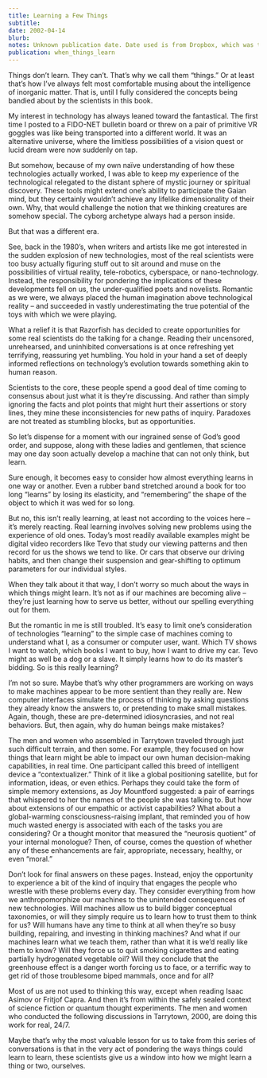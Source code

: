 ```yaml
---
title: Learning a Few Things
subtitle: 
date: 2002-04-14
blurb: 
notes: Unknown publication date. Date used is from Dropbox, which was the source for this article.
publication: when_things_learn
---
```



Things don’t learn. They can’t. That’s why we call them “things.” Or at least that’s how I’ve always felt most comfortable musing about the intelligence of inorganic matter. That is, until I fully considered the concepts being bandied about by the scientists in this book.

My interest in technology has always leaned toward the fantastical. The first time I posted to a FIDO-NET bulletin board or threw on a pair of primitive VR goggles was like being transported into a different world. It was an alternative universe, where the limitless possibilities of a vision quest or lucid dream were now suddenly on tap.

But somehow, because of my own naïve understanding of how these technologies actually worked, I was able to keep my experience of the technological relegated to the distant sphere of mystic journey or spiritual discovery. These tools might extend one’s ability to participate the Gaian mind, but they certainly wouldn’t achieve any lifelike dimensionality of their own. Why, that would challenge the notion that we thinking creatures are somehow special. The cyborg archetype always had a person inside.

But that was a different era.

See, back in the 1980’s, when writers and artists like me got interested in the sudden explosion of new technologies, most of the real scientists were too busy actually figuring stuff out to sit around and muse on the possibilities of virtual reality, tele-robotics, cyberspace, or nano-technology. Instead, the responsibility for pondering the implications of these developments fell on us, the under-qualified poets and novelists. Romantic as we were, we always placed the human imagination above technological reality – and succeeded in vastly underestimating the true potential of the toys with which we were playing.

What a relief it is that Razorfish has decided to create opportunities for some real scientists do the talking for a change. Reading their uncensored, unrehearsed, and uninhibited conversations is at once refreshing yet terrifying, reassuring yet humbling. You hold in your hand a set of deeply informed reflections on technology’s evolution towards something akin to human reason.

Scientists to the core, these people spend a good deal of time coming to consensus about just what it is they’re discussing. And rather than simply ignoring the facts and plot points that might hurt their assertions or story lines, they mine these inconsistencies for new paths of inquiry. Paradoxes are not treated as stumbling blocks, but as opportunities.

So let’s dispense for a moment with our ingrained sense of God’s good order, and suppose, along with these ladies and gentlemen, that science may one day soon actually develop a machine that can not only think, but learn.

Sure enough, it becomes easy to consider how almost everything learns in one way or another. Even a rubber band stretched around a book for too long “learns” by losing its elasticity, and “remembering” the shape of the object to which it was wed for so long.

But no, this isn’t really learning, at least not according to the voices here – it’s merely reacting. Real learning involves solving new problems using the experience of old ones. Today’s most readily available examples might be digital video recorders like Tevo that study our viewing patterns and then record for us the shows we tend to like. Or cars that observe our driving habits, and then change their suspension and gear-shifting to optimum parameters for our individual styles.

When they talk about it that way, I don’t worry so much about the ways in which things might learn. It’s not as if our machines are becoming alive – they’re just learning how to serve us better, without our spelling everything out for them.

But the romantic in me is still troubled. It’s easy to limit one’s consideration of technologies “learning” to the simple case of machines coming to understand what I, as a consumer or computer user, want. Which TV shows I want to watch, which books I want to buy, how I want to drive my car. Tevo might as well be a dog or a slave. It simply learns how to do its master’s bidding. So is this really learning?

I’m not so sure. Maybe that’s why other programmers are working on ways to make machines appear to be more sentient than they really are. New computer interfaces simulate the process of thinking by asking questions they already know the answers to, or pretending to make small mistakes. Again, though, these are pre-determined idiosyncrasies, and not real behaviors. But, then again, why do human beings make mistakes?

The men and women who assembled in Tarrytown traveled through just such difficult terrain, and then some. For example, they focused on how things that learn might be able to impact our own human decision-making capabilities, in real time. One participant called this breed of intelligent device a “contextualizer.” Think of it like a global positioning satellite, but for information, ideas, or even ethics. Perhaps they could take the form of simple memory extensions, as Joy Mountford suggested: a pair of earrings that whispered to her the names of the people she was talking to. But how about extensions of our empathic or  activist capabilities? What about a global-warming consciousness-raising implant, that reminded you of how much wasted energy is associated with each of the tasks you are considering? Or a thought monitor that measured the “neurosis quotient” of your internal monologue? Then, of course, comes the question of whether any of these enhancements are fair, appropriate, necessary, healthy, or even “moral.”

Don’t look for final answers on these pages. Instead, enjoy the opportunity to experience a bit of the kind of inquiry that engages the people who wrestle with these problems every day. They consider everything from how we anthropomorphize our machines to the unintended consequences of new technologies. Will machines allow us to build bigger conceptual taxonomies, or will they simply require us to learn how to trust them to think for us? Will humans have any time to think at all when they’re so busy building, repairing, and investing in thinking machines? And what if our machines learn what we teach them, rather than what it is we’d really like them to know? Will they force us to quit smoking cigarettes and eating partially hydrogenated vegetable oil? Will they conclude that the greenhouse effect is a danger worth forcing us to face, or a terrific way to get rid of those troublesome biped mammals, once and for all?

Most of us are not used to thinking this way, except when reading Isaac Asimov or Fritjof Capra. And then it’s from within the safely sealed context of science fiction or quantum thought experiments. The men and women who conducted the following discussions in Tarrytown, 2000, are doing this work for real, 24/7.

Maybe that’s why the most valuable lesson for us to take from this series of conversations is that in the very act of pondering the ways things could learn to learn, these scientists give us a window into how we might learn a thing or two, ourselves.

